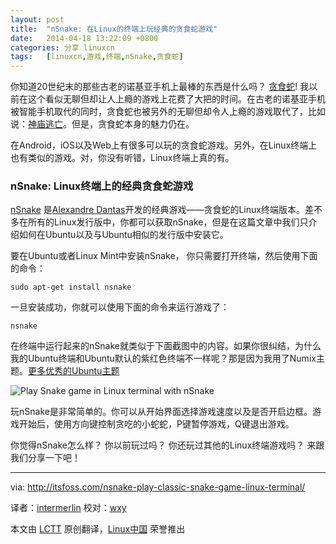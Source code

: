 ```yaml
---
layout: post
title:	"nSnake: 在Linux的终端上玩经典的贪食蛇游戏"
date:	2014-04-18 13:22:09 +0800 
categories:	分享 linuxcn 
tags:	[linuxcn,游戏,终端,nSnake,贪食蛇]
---
```



你知道20世纪末的那些古老的诺基亚手机上最棒的东西是什么吗？ [贪食蛇](http://en.wikipedia.org/wiki/Snake_(video_game))! 我以前在这个看似无聊但却让人上瘾的游戏上花费了大把的时间。在古老的诺基亚手机被智能手机取代的同时，贪食蛇也被另外的无聊但却令人上瘾的游戏取代了，比如说：[神庙逃亡](http://en.wikipedia.org/wiki/Temple_Run)。但是，贪食蛇本身的魅力仍在。


在Android，iOS以及Web上有很多可以玩的贪食蛇游戏。另外，在Linux终端上也有类似的游戏。对，你没有听错，Linux终端上真的有。


### nSnake: Linux终端上的经典贪食蛇游戏


[nSnake](http://alexdantas.net/projects/nsnake/) 是[Alexandre Dantas](http://alexdantas.net/)开发的经典游戏——贪食蛇的Linux终端版本。差不多在所有的Linux发行版中，你都可以获取nSnake，但是在这篇文章中我们只介绍如何在Ubuntu以及与Ubuntu相似的发行版中安装它。


要在Ubuntu或者Linux Mint中安装nSnake， 你只需要打开终端，然后使用下面的命令：



```
sudo apt-get install nsnake

```

一旦安装成功，你就可以使用下面的命令来运行游戏了：



```
nsnake

```

在终端中运行起来的nSnake就类似于下面截图中的内容。如果你很纠结，为什么我的Ubuntu终端和Ubuntu默认的紫红色终端不一样呢？那是因为我用了Numix主题。[更多优秀的Ubuntu主题](http://itsfoss.com/best-themes-ubuntu-1310/)


![Play Snake game in Linux terminal with nSnake](/Asserts/Images//attachment/album/201404/18/132212moakjwaewcrr77n7.jpeg)


玩nSnake是非常简单的。你可以从开始界面选择游戏速度以及是否开启边框。游戏开始后，使用方向键控制贪吃的小蛇蛇，P键暂停游戏，Q键退出游戏。


你觉得nSnake怎么样？ 你以前玩过吗？ 你还玩过其他的Linux终端游戏吗？ 来跟我们分享一下吧！




---


via: <http://itsfoss.com/nsnake-play-classic-snake-game-linux-terminal/>


译者：[intermerlin](https://github.com/intermerlin) 校对：[wxy](https://github.com/wxy)


本文由 [LCTT](https://github.com/LCTT/TranslateProject) 原创翻译，[Linux中国](http://linux.cn/) 荣誉推出
